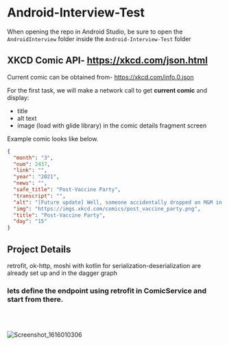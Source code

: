# Android-Interview-Test

When opening the repo in Android Studio, be sure to open the `AndroidInterview` folder inside the `Android-Interview-Test` folder

## XKCD Comic API- https://xkcd.com/json.html

Current comic can be obtained from- https://xkcd.com/info.0.json

For the first task, we will make a network call to get **current comic** and display:
- title
- alt text
- image (load with glide library)
in the comic details fragment screen

Example comic looks like below. 
```json
{
  "month": "3", 
  "num": 2437, 
  "link": "", 
  "year": "2021", 
  "news": "", 
  "safe_title": "Post-Vaccine Party", 
  "transcript": "", 
  "alt": "[Future update] Well, someone accidentally dropped an M&M in their cup of ice water, and we all panicked and scattered.", 
  "img": "https://imgs.xkcd.com/comics/post_vaccine_party.png", 
  "title": "Post-Vaccine Party",
  "day": "15"
}
```

## Project Details
retrofit, ok-http, moshi with kotlin for serialization-deserialization are already set up and in the dagger graph

### lets define the endpoint using retrofit in ComicService and start from there.

<br>
<br>

![Screenshot_1616010306](https://user-images.githubusercontent.com/51245997/111528686-d74c8780-8737-11eb-879f-e803d684d5ba.png)




